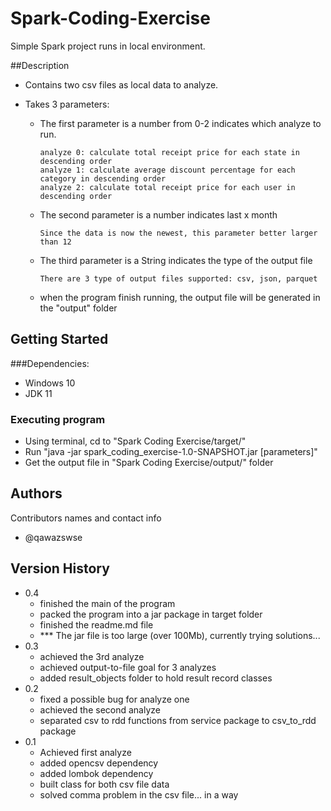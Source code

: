 # Spark-Coding-Exercise

Simple Spark project runs in local environment.

##Description

* Contains two csv files as local data to analyze.
* Takes 3 parameters:
  
    * The first parameter is a number from 0-2 indicates which analyze to run.
        ```
        analyze 0: calculate total receipt price for each state in descending order
        analyze 1: calculate average discount percentage for each category in descending order
        analyze 2: calculate total receipt price for each user in descending order
        ```
    * The second parameter is a number indicates last x month
        ```
        Since the data is now the newest, this parameter better larger than 12
        ```
    * The third parameter is a String indicates the type of the output file
        ```
        There are 3 type of output files supported: csv, json, parquet
        ```
    * when the program finish running, the output file will be generated in the "output" folder
    
## Getting Started  
###Dependencies:
* Windows 10
* JDK 11

### Executing program
* Using terminal, cd to "Spark Coding Exercise/target/" 
* Run "java -jar spark_coding_exercise-1.0-SNAPSHOT.jar [parameters]"
* Get the output file in "Spark Coding Exercise/output/" folder
## Authors
Contributors names and contact info
* @qawazswse
## Version History
* 0.4
  * finished the main of the program
  * packed the program into a jar package in target folder
  * finished the readme.md file
  * *** The jar file is too large (over 100Mb), currently trying solutions...
* 0.3
    * achieved the 3rd analyze
    * achieved output-to-file goal for 3 analyzes
    * added result_objects folder to hold result record classes
* 0.2
    * fixed a possible bug for analyze one
    * achieved the second analyze
    * separated csv to rdd functions from service package to csv_to_rdd package
* 0.1
    * Achieved first analyze
    * added opencsv dependency
    * added lombok dependency
    * built class for both csv file data
    * solved comma problem in the csv file... in a way
